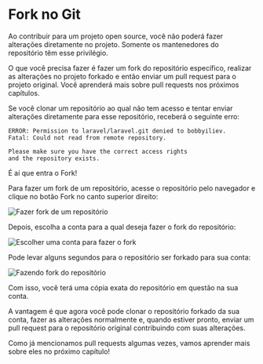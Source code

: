 # Fork no Git

Ao contribuir para um projeto open source, você não poderá fazer alterações diretamente no projeto. Somente os mantenedores do repositório têm esse privilégio.

O que você precisa fazer é fazer um fork do repositório específico, realizar as alterações no projeto forkado e então enviar um pull request para o projeto original. Você aprenderá mais sobre pull requests nos próximos capítulos.

Se você clonar um repositório ao qual não tem acesso e tentar enviar alterações diretamente para esse repositório, receberá o seguinte erro:

```
ERROR: Permission to laravel/laravel.git denied to bobbyiliev.
Fatal: Could not read from remote repository.

Please make sure you have the correct access rights
and the repository exists.
```

É aí que entra o Fork!

Para fazer um fork de um repositório, acesse o repositório pelo navegador e clique no botão Fork no canto superior direito:

![Fazer fork de um repositório](https://user-images.githubusercontent.com/21223421/111687243-bcab0900-8832-11eb-8e56-56ad301a473d.png)

Depois, escolha a conta para a qual deseja fazer o fork do repositório:

![Escolher uma conta para fazer o fork](https://user-images.githubusercontent.com/21223421/111687394-e6fcc680-8832-11eb-9ef1-707d40aca810.png)

Pode levar alguns segundos para o repositório ser forkado para sua conta:

![Fazendo fork do repositório](https://user-images.githubusercontent.com/21223421/111687619-22979080-8833-11eb-909d-1b66fe77ccda.png)

Com isso, você terá uma cópia exata do repositório em questão na sua conta.

A vantagem é que agora você pode clonar o repositório forkado da sua conta, fazer as alterações normalmente e, quando estiver pronto, enviar um pull request para o repositório original contribuindo com suas alterações.

Como já mencionamos pull requests algumas vezes, vamos aprender mais sobre eles no próximo capítulo!

